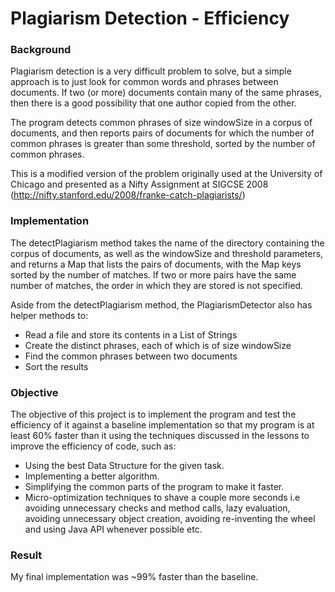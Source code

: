 # Plagiarism Detection - Efficiency

### Background

Plagiarism detection is a very difficult problem to solve, but a simple approach is to just look for 
common words and phrases between documents. If two (or more) documents contain many of the same phrases, 
then there is a good possibility that one author copied from the other.

The program detects common phrases of size windowSize in a corpus of documents, and then reports pairs of 
documents for which the number of common phrases is greater than some threshold, sorted by the number of 
common phrases.

This is a modified version of the problem originally used at the University of Chicago and presented as 
a Nifty Assignment at SIGCSE 2008 (http://nifty.stanford.edu/2008/franke-catch-plagiarists/)

### Implementation

The detectPlagiarism method takes the name of the directory containing the corpus of documents, as 
well as the windowSize and threshold parameters, and returns a Map that lists the pairs of documents, 
with the Map keys sorted by the number of matches. If two or more pairs have the same number of matches, 
the order in which they are stored is not specified.

Aside from the detectPlagiarism method, the PlagiarismDetector also has helper methods to:

* Read a file and store its contents in a List of Strings
* Create the distinct phrases, each of which is of size windowSize
* Find the common phrases between two documents
* Sort the results

### Objective

The objective of this project is to implement the program and test the efficiency of it against a
baseline implementation so that my program is at least 60% faster than it using the techniques 
discussed in the lessons to improve the efficiency of code, such as:

* Using the best Data Structure for the given task.
* Implementing a better algorithm.
* Simplifying the common parts of the program to make it faster.
* Micro-optimization techniques to shave a couple more seconds i.e avoiding unnecessary checks and 
method calls, lazy evaluation, avoiding unnecessary object creation, avoiding re-inventing the wheel 
and using Java API whenever possible etc.

### Result

My final implementation was ~99% faster than the baseline. 
